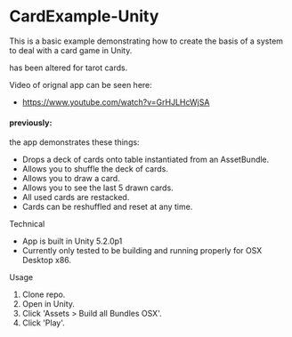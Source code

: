 # CardExample-Unity

This is a basic example demonstrating how to create the basis of a system to deal with a card game in Unity.

has been altered for tarot cards. 

Video of orignal app can be seen here:
- https://www.youtube.com/watch?v=GrHJLHcWjSA


#### previously:

 the app demonstrates these things:
- Drops a deck of cards onto table instantiated from an AssetBundle.
- Allows you to shuffle the deck of cards.
- Allows you to draw a card.
- Allows you to see the last 5 drawn cards.
- All used cards are restacked.
- Cards can be reshuffled and reset at any time.

Technical
- App is built in Unity 5.2.0p1
- Currently only tested to be building and running properly for OSX Desktop x86.

Usage
1. Clone repo.
2. Open in Unity.
3. Click 'Assets > Build all Bundles OSX'.
4. Click 'Play'.
